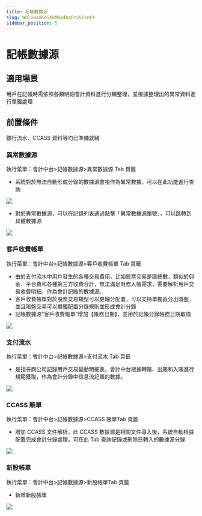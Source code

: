```yaml
---
title: 記帳數據源
slug: WDlGwaXK4iXkMNk4bqPcSVPsnCe
sidebar_position: 5
---
```



# 記帳數據源

## 適用場景 

用戶在記帳時需依照各類明細會計資料進行分類整理，並根據整理出的異常資料進行單獨處理

## 前置條件 

銀行流水、CCASS 資料等均已準備就緒

### 異常數據源

執行菜單：會計中台&gt;記帳數據源&gt;異常數據源 Tab 頁籤

- 系統對於無法自動形成分錄的數據源會視作為異常數據，可以在此功能進行查詢

<img src="/assets/LASEbmUmHoYtcxxlTANcLVd5n8e.png" src-width="3240" src-height="1576" align="center"/>

- 對於異常數據源，可以在記錄列表通過點擊「異常數據源單號」，可以跳轉到具體數據源

<img src="/assets/B3yqbZvLloSrt3x09M5cifqmn4J.png" src-width="3240" src-height="1408" align="center"/>

### 客戶收費帳單

執行菜單：會計中台&gt;記帳數據源&gt;客戶收費帳單 Tab 頁籤

- 由於支付流水中用戶發生的各種交易費用，比如股票交易是匯總數，類似於佣金、平台費和各種第三方收費合計，無法滿足財務入帳需求，需要解析用戶交易收費明細，作為會計記賬的數據源。
- 客戶收費帳單對於股票交易類型可以更細分配置，可以支持單獨區分出暗盤，並且暗盤交易可以單獨配置分錄規則並形成會計分錄
- 記帳數據源“客戶收費帳單”增加【帳務日期】，並用於記帳分錄帳務日期取值

<img src="/assets/Wrrib0RFaoSzrJx38uWc8KFInFf.png" src-width="3206" src-height="1502" align="center"/>

### 支付流水

執行菜單：會計中台&gt;記帳數據源&gt;支付流水 Tab 頁籤

- 是指券商公司記錄用戶交易變動明細表，會計中台根據轉賬、出賬和入賬進行規範獲取，作為會計分錄中信息流記賬的數據。

<img src="/assets/NfhUb89shodkQAxKkFwcDYo6nnh.png" src-width="3230" src-height="1502" align="center"/>

### CCASS 賬單

執行菜單：會計中台&gt;記帳數據源&gt;CCASS 賬單Tab 頁籤

- 增加 CCASS 文件解析，此 CCASS 數據源是相關文件導入後，系統自動根據配置完成會計分錄處理，可在此 Tab 查詢記錄或刪除已轉入的數據源分錄

<img src="/assets/DQOZbLdcWodpPixN6FGc1fkhnKh.png" src-width="3240" src-height="1478" align="center"/>

### 新股帳單

執行菜單：會計中台&gt;記帳數據源&gt;新股帳單Tab 頁籤

- 新增新股帳單

<img src="/assets/OYWsba3uzocLHcxVUrCcgXgjnhh.png" src-width="3262" src-height="1120" align="center"/>

